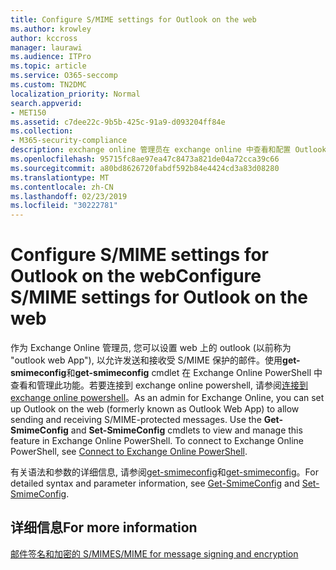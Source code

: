 ```yaml
---
title: Configure S/MIME settings for Outlook on the web
ms.author: krowley
author: kccross
manager: laurawi
ms.audience: ITPro
ms.topic: article
ms.service: O365-seccomp
ms.custom: TN2DMC
localization_priority: Normal
search.appverid:
- MET150
ms.assetid: c7dee22c-9b5b-425c-91a9-d093204ff84e
ms.collection:
- M365-security-compliance
description: exchange online 管理员在 exchange online 中查看和配置 Outlook 网页中的 S/MIME 设置时需要执行的操作的简短说明。
ms.openlocfilehash: 95715fc8ae97ea47c8473a821de04a72cca39c66
ms.sourcegitcommit: a80bd8626720fabdf592b84e4424cd3a83d08280
ms.translationtype: MT
ms.contentlocale: zh-CN
ms.lasthandoff: 02/23/2019
ms.locfileid: "30222781"
---
```

# <a name="configure-smime-settings-for-outlook-on-the-web"></a><span data-ttu-id="dc005-103">Configure S/MIME settings for Outlook on the web</span><span class="sxs-lookup"><span data-stu-id="dc005-103">Configure S/MIME settings for Outlook on the web</span></span>

<span data-ttu-id="dc005-p101">作为 Exchange Online 管理员, 您可以设置 web 上的 outlook (以前称为 "outlook web App"), 以允许发送和接收受 S/MIME 保护的邮件。使用**get-smimeconfig**和**get-smimeconfig** cmdlet 在 Exchange Online PowerShell 中查看和管理此功能。若要连接到 exchange online powershell, 请参阅[连接到 exchange online powershell](https://go.microsoft.com/fwlink/p/?linkid=396554)。</span><span class="sxs-lookup"><span data-stu-id="dc005-p101">As an admin for Exchange Online, you can set up Outlook on the web (formerly known as Outlook Web App) to allow sending and receiving S/MIME-protected messages. Use the **Get-SmimeConfig** and **Set-SmimeConfig** cmdlets to view and manage this feature in Exchange Online PowerShell. To connect to Exchange Online PowerShell, see [Connect to Exchange Online PowerShell](https://go.microsoft.com/fwlink/p/?linkid=396554).</span></span>
  
<span data-ttu-id="dc005-107">有关语法和参数的详细信息, 请参阅[get-smimeconfig](http://technet.microsoft.com/library/4b29fa89-0840-4fe9-8885-019fcef2e02b.aspx)和[get-smimeconfig](http://technet.microsoft.com/library/de357ce0-8143-4c36-8032-026292fc63f0.aspx)。</span><span class="sxs-lookup"><span data-stu-id="dc005-107">For detailed syntax and parameter information, see [Get-SmimeConfig](http://technet.microsoft.com/library/4b29fa89-0840-4fe9-8885-019fcef2e02b.aspx) and [Set-SmimeConfig](http://technet.microsoft.com/library/de357ce0-8143-4c36-8032-026292fc63f0.aspx).</span></span> 
  
## <a name="for-more-information"></a><span data-ttu-id="dc005-108">详细信息</span><span class="sxs-lookup"><span data-stu-id="dc005-108">For more information</span></span>

[<span data-ttu-id="dc005-109">邮件签名和加密的 S/MIME</span><span class="sxs-lookup"><span data-stu-id="dc005-109">S/MIME for message signing and encryption</span></span>](s-mime-for-message-signing-and-encryption.md)
  

